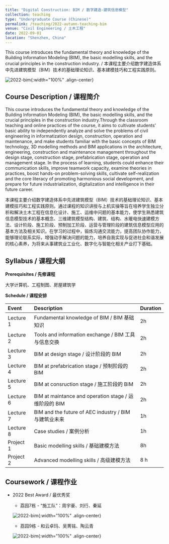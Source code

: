 ```yaml
---
title: "Digital Construction: BIM / 数字建造-建筑信息模型"
collection: teaching
type: "Undergraduate Course (Chinese)"
permalink: /teaching/2022-autumn-teaching-bim
venue: "Civil Engineering / 土木工程"
date: 2022-09-01
location: "Shenzhen, China"
---
```


This course introduces the fundamental theory and knowledge of the Building Information Modeling (BIM), the basic modelling skills, and the crucial principles in the construction industry. / 本课程主要介绍数字建造体系中先进建筑模型（BIM）技术的基础理论知识、基本建模技巧和工程实践原则。

<!-- ![2022-bim](/images/teaching/bim/2022-bim.jpg){:width="100%" .align-center} -->
![2022-bim](/academicpages/images/teaching/bim/2022-bim.jpg){:width="100%" .align-center}


Course Description / 课程简介
-----

This course introduces the fundamental theory and knowledge of the Building Information Modeling (BIM), the basic modelling skills, and the crucial principles in the construction industry.Through the classroom teaching and online practices of the course, it aims to cultivate students' basic ability to independently analyze and solve the problems of civil engineering in informatization design, construction, operation and maintenance, and make students familiar with the basic concepts of BIM technology, 3D modelling methods and BIM applications in the architecture, engineering, construction and maintenance management throughout the design stage, construction stage, prefabrication stage, operation and management stage. In the process of learning, students could enhance their communication skills, improve teamwork capacity, examine theories in practices, boost hands-on problem-solving skills, cultivate self-realization and the core literacy of promoting harmonious social development, and prepare for future industrialization, digitalization and intelligence in their future career.

本课程主要介绍数字建造体系中先进建筑模型（BIM）技术的基础理论知识、基本建模技巧和工程实践原则。通过课程的知识讲授与上机实操等旨在培养学生独立分析和解决土木工程在信息化设计、施工、运维中问题的基本能力，使学生熟悉建筑信息模型技术的基本概念、三维建筑模型结构、建筑、结构、水暖电快速建模方法、设计阶段、施工阶段、预制加工阶段、运营与管理阶段的建筑信息模型应用的基本方法及相关知识。在学习的过程中，锻炼沟通交流能力，提高团队协作能力，能够理论联系实际，增强动手解决问题的能力，培养自我实现与促进社会和谐发展的核心素养，为将来从事建筑业工业化、数字化与智能化相关产业打下基础。


Syllabus / 课程大纲
-----

**Prerequisites / 先修课程**

大学计算机、工程制图、房屋建筑学

**Schedule / 课程安排**

| Event     | Description                                           | Duration |
| :-------- | :---------------------------------------------------- | :------- |
| Lecture 1 | Fundamental knowledge of BIM / BIM 基础知识           | 2h       |
| Lecture 2 | Tools and information exchange / BIM 工具与信息交换   | 2h       |
| Lecture 3 | BIM at design stage / 设计阶段的 BIM                  | 2h       |
| Lecture 4 | BIM at prefabrication stage / 预制阶段的 BIM          | 2h       |
| Lecture 5 | BIM at consruction stage / 施工阶段的 BIM             | 2h       |
| Lecture 6 | BIM at maintance and operation stage / 运维阶段的 BIM | 2h       |
| Lecture 7 | BIM and the future of AEC industry / BIM 与建筑业未来 | 1h       |
| Lecture 8 | Case studies / 案例分析                               | 1h       |
| Project 1 | Basic modelling skills / 基础建模方法                 | 8h       |
| Project 2 | Advanced modelling skills / 高级建模方法              | 8 h      |


Coursework / 课程作业
-----

- 2022 Best Award / 最优秀奖
  - 荔园7栋 - “施工队”：周宇豪、刘行、秦延
  <!-- ![2022-bim](/images/teaching/bim/best-work-1.jpg){:width="100%" .align-center} -->
  ![2022-bim](/academicpages/images/teaching/bim/best-work-1.jpg){:width="100%" .align-center}

  - 荔园9栋 - 和云卓玛、吴菁铭、陶云青
  <!-- ![2022-bim](/images/teaching/bim/best-work-2.jpg){:width="100%" .align-center} -->
  ![2022-bim](/academicpages/images/teaching/bim/best-work-2.jpg){:width="100%" .align-center}
